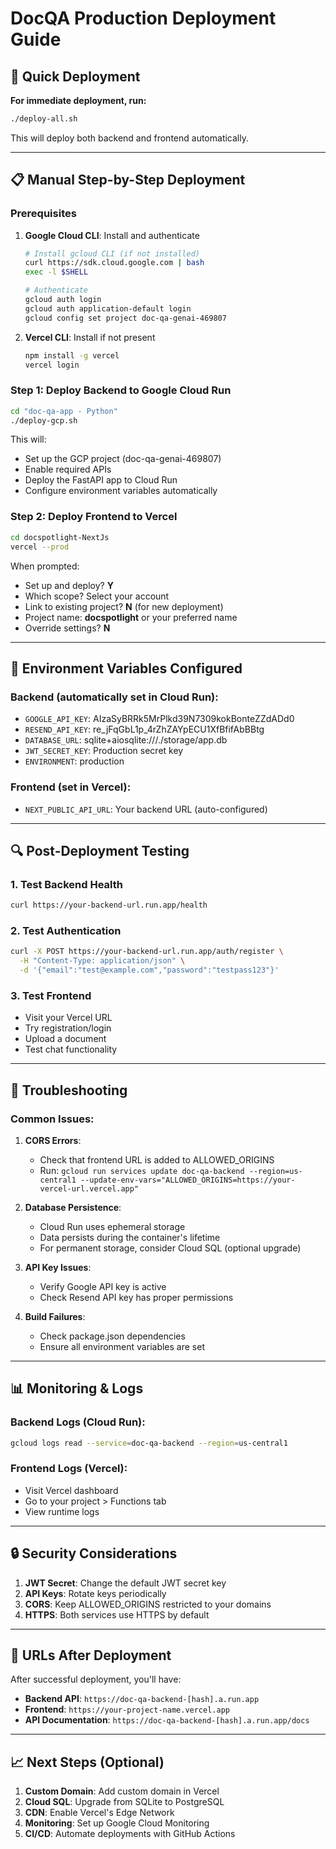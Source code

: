 # DocQA Production Deployment Guide

## 🚀 Quick Deployment

**For immediate deployment, run:**
```bash
./deploy-all.sh
```

This will deploy both backend and frontend automatically.

---

## 📋 Manual Step-by-Step Deployment

### Prerequisites

1. **Google Cloud CLI**: Install and authenticate
   ```bash
   # Install gcloud CLI (if not installed)
   curl https://sdk.cloud.google.com | bash
   exec -l $SHELL
   
   # Authenticate
   gcloud auth login
   gcloud auth application-default login
   gcloud config set project doc-qa-genai-469807
   ```

2. **Vercel CLI**: Install if not present
   ```bash
   npm install -g vercel
   vercel login
   ```

### Step 1: Deploy Backend to Google Cloud Run

```bash
cd "doc-qa-app - Python"
./deploy-gcp.sh
```

This will:
- Set up the GCP project (doc-qa-genai-469807)
- Enable required APIs
- Deploy the FastAPI app to Cloud Run
- Configure environment variables automatically

### Step 2: Deploy Frontend to Vercel

```bash
cd docspotlight-NextJs
vercel --prod
```

When prompted:
- Set up and deploy? **Y**
- Which scope? Select your account
- Link to existing project? **N** (for new deployment)
- Project name: **docspotlight** or your preferred name
- Override settings? **N**

---

## 🔧 Environment Variables Configured

### Backend (automatically set in Cloud Run):
- `GOOGLE_API_KEY`: AIzaSyBRRk5MrPlkd39N7309kokBonteZZdADd0
- `RESEND_API_KEY`: re_jFqGbL1p_4rZhZAYpECU1XfBfifAbBBtg
- `DATABASE_URL`: sqlite+aiosqlite:///./storage/app.db
- `JWT_SECRET_KEY`: Production secret key
- `ENVIRONMENT`: production

### Frontend (set in Vercel):
- `NEXT_PUBLIC_API_URL`: Your backend URL (auto-configured)

---

## 🔍 Post-Deployment Testing

### 1. Test Backend Health
```bash
curl https://your-backend-url.run.app/health
```

### 2. Test Authentication
```bash
curl -X POST https://your-backend-url.run.app/auth/register \
  -H "Content-Type: application/json" \
  -d '{"email":"test@example.com","password":"testpass123"}'
```

### 3. Test Frontend
- Visit your Vercel URL
- Try registration/login
- Upload a document
- Test chat functionality

---

## 🔧 Troubleshooting

### Common Issues:

1. **CORS Errors**: 
   - Check that frontend URL is added to ALLOWED_ORIGINS
   - Run: `gcloud run services update doc-qa-backend --region=us-central1 --update-env-vars="ALLOWED_ORIGINS=https://your-vercel-url.vercel.app"`

2. **Database Persistence**: 
   - Cloud Run uses ephemeral storage
   - Data persists during the container's lifetime
   - For permanent storage, consider Cloud SQL (optional upgrade)

3. **API Key Issues**:
   - Verify Google API key is active
   - Check Resend API key has proper permissions

4. **Build Failures**:
   - Check package.json dependencies
   - Ensure all environment variables are set

---

## 📊 Monitoring & Logs

### Backend Logs (Cloud Run):
```bash
gcloud logs read --service=doc-qa-backend --region=us-central1
```

### Frontend Logs (Vercel):
- Visit Vercel dashboard
- Go to your project > Functions tab
- View runtime logs

---

## 🔒 Security Considerations

1. **JWT Secret**: Change the default JWT secret key
2. **API Keys**: Rotate keys periodically
3. **CORS**: Keep ALLOWED_ORIGINS restricted to your domains
4. **HTTPS**: Both services use HTTPS by default

---

## 🎯 URLs After Deployment

After successful deployment, you'll have:

- **Backend API**: `https://doc-qa-backend-[hash].a.run.app`
- **Frontend**: `https://your-project-name.vercel.app`
- **API Documentation**: `https://doc-qa-backend-[hash].a.run.app/docs`

---

## 📈 Next Steps (Optional)

1. **Custom Domain**: Add custom domain in Vercel
2. **Cloud SQL**: Upgrade from SQLite to PostgreSQL
3. **CDN**: Enable Vercel's Edge Network
4. **Monitoring**: Set up Google Cloud Monitoring
5. **CI/CD**: Automate deployments with GitHub Actions
